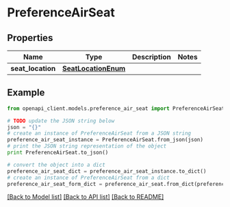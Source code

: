 # PreferenceAirSeat


## Properties
Name | Type | Description | Notes
------------ | ------------- | ------------- | -------------
**seat_location** | [**SeatLocationEnum**](SeatLocationEnum.md) |  | 

## Example

```python
from openapi_client.models.preference_air_seat import PreferenceAirSeat

# TODO update the JSON string below
json = "{}"
# create an instance of PreferenceAirSeat from a JSON string
preference_air_seat_instance = PreferenceAirSeat.from_json(json)
# print the JSON string representation of the object
print PreferenceAirSeat.to_json()

# convert the object into a dict
preference_air_seat_dict = preference_air_seat_instance.to_dict()
# create an instance of PreferenceAirSeat from a dict
preference_air_seat_form_dict = preference_air_seat.from_dict(preference_air_seat_dict)
```
[[Back to Model list]](../README.md#documentation-for-models) [[Back to API list]](../README.md#documentation-for-api-endpoints) [[Back to README]](../README.md)


